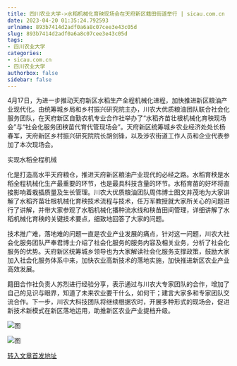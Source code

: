 ```yaml
---
title: 四川农业大学->水稻机械化育秧现场会在天府新区籍田街道举行 | sicau.com.cn
date: 2023-04-20 01:35:24.792593
urlname: 893b7414d2adf0a6a8c07cee3e43c05d
slug: 893b7414d2adf0a6a8c07cee3e43c05d
tags: 
- 四川农业大学
categories:
- sicau.com.cn
- 四川农业大学
authorbox: false
sidebar: false
---
```

4月17日，为进一步推动天府新区水稻生产全程机械化进程，加快推进新区粮油产业现代化。由统筹城乡局和乡村振兴研究院主办，川农大优质粮油团队联合社会化服务团队，在天府新区自勤农机专业合作社举办了“水稻齐苗壮根机械化育秧现场会”与“社会化服务团秧苗代育代管现场会”。天府新区统筹城乡农业经济处处长杨春军，天府新区乡村振兴研究院院长胡剑锋，以及涉农街道工作人员和企业代表参加了本次现场会。

实现水稻全程机械
<!--more-->
化是打造高水平天府粮仓，推进天府新区粮油产业现代的必经之路。水稻育秧是水稻全程机械化生产最重要的环节，也是最具科技含量的环节。水稻育苗的好坏将直接影响着栽插质量及生长管理。川农大优质粮油团队周伟博士图文并茂地为大家讲解了水稻齐苗壮根机械化育秧技术流程与技术，任万军教授就大家所关心的问题进行了讲解，并带大家参观了水稻机械化播种流水线和秧苗田间管理，详细讲解了水稻机械化育秧的关键技术要点，细致地回答了大家的问题。

技术推广难，落地难的问题一直是农业产业发展的痛点，针对这一问题，川农大社会化服务团队严奉君博士介绍了社会化服务的服务内容及相关业务，分析了社会化服务的优势。天府新区统筹城乡领导也为大家解读社会化服务支撑政策，鼓励大家加入社会化服务体系中来，加快农业高新技术的落地实施，加快推进新区农业产业高效发展。

籍田合作社负责人苏烈进行经验分享，表示通过与川农大专家团队的合作，增加了自己的见识与眼界，知道了未来农业要干什么，如何干；建言大家多和专家团队交流合作。下一步，川农大科技团队将继续根据农时，开展多种形式的现场会，促进新技术新模式在新区落地运用，助推新区农业产业提档升级。

![图](https://news.sicau.edu.cn/__local/5/82/C3/439473317A2B9F345CF7071A9B8_2D40E387_12FA92.png)

![图](https://news.sicau.edu.cn/__local/6/93/1E/37915C47E8F6BA8DE8ECD405045_1C4B13EA_120E63.png)

[转入文章首发地址](https://news.sicau.edu.cn/info/1078/71844.htm)